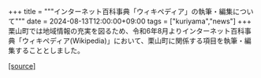 +++
title = """インターネット百科事典「ウィキペディア」の執筆・編集について"""
date = 2024-08-13T12:00:00+09:00
tags = ["kuriyama","news"]
+++
栗山町では地域情報の充実を図るため、令和6年8月よりインターネット百科事典「ウィキペディア(Wikipedia)」において、栗山町に関係する項目を執筆・編集することとしました。

[[source]](https://www.town.kuriyama.hokkaido.jp/soshiki/53/28460.html)
